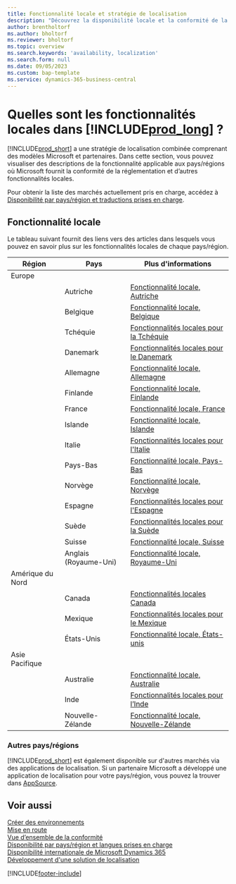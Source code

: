 ```yaml
---
title: Fonctionnalité locale et stratégie de localisation
description: "Découvrez la disponibilité locale et la conformité de la réglementation de Business\_Central pour les pays/régions où Microsoft offre les fonctionnalités locales."
author: brentholtorf
ms.author: bholtorf
ms.reviewer: bholtorf
ms.topic: overview
ms.search.keywords: 'availability, localization'
ms.search.form: null
ms.date: 09/05/2023
ms.custom: bap-template
ms.service: dynamics-365-business-central
---
```

# Quelles sont les fonctionnalités locales dans [!INCLUDE[prod_long](includes/prod_long.md)] ?

[!INCLUDE[prod_short](includes/prod_short.md)] a une stratégie de localisation combinée comprenant des modèles Microsoft et partenaires. Dans cette section, vous pouvez visualiser des descriptions de la fonctionnalité applicable aux pays/régions où Microsoft fournit la conformité de la réglementation et d’autres fonctionnalités locales.  

Pour obtenir la liste des marchés actuellement pris en charge, accédez à [Disponibilité par pays/région et traductions prises en charge](/dynamics365/business-central/dev-itpro/compliance/apptest-countries-and-translations?toc=/dynamics365/business-central/toc.json).  

## Fonctionnalité locale

Le tableau suivant fournit des liens vers des articles dans lesquels vous pouvez en savoir plus sur les fonctionnalités locales de chaque pays/région.

| Région | Pays | Plus d'informations |
| --- | --- |--- |
| Europe |  | |
|        | Autriche | [Fonctionnalité locale, Autriche](localfunctionality/austria/austria-local-functionality.md) |
|        | Belgique | [Fonctionnalité locale, Belgique](localfunctionality/belgium/belgium-local-functionality.md) |
|        | Tchéquie | [Fonctionnalités locales pour la Tchéquie](localfunctionality/czech/czech-local-functionality.md) |
|        | Danemark | [Fonctionnalités locales pour le Danemark](localfunctionality/denmark/denmark-local-functionality.md) |
|        | Allemagne | [Fonctionnalité locale, Allemagne](localfunctionality/germany/germany-local-functionality.md) |
|        | Finlande | [Fonctionnalité locale, Finlande](localfunctionality/finland/finland-local-functionality.md) |
|        | France | [Fonctionnalité locale, France](localfunctionality/france/france-local-functionality.md) |
|        | Islande | [Fonctionnalité locale, Islande](localfunctionality/iceland/iceland-local-functionality.md) |
|        | Italie | [Fonctionnalités locales pour l'Italie](localfunctionality/italy/italy-local-functionality.md) |
|        | Pays-Bas | [Fonctionnalité locale, Pays-Bas](localfunctionality/netherlands/netherlands-local-functionality.md) |
|        | Norvège | [Fonctionnalité locale, Norvège](localfunctionality/norway/norway-local-functionality.md) |
|        | Espagne | [Fonctionnalités locales pour l'Espagne](localfunctionality/spain/spain-local-functionality.md) |
|        | Suède | [Fonctionnalités locales pour la Suède](localfunctionality/sweden/sweden-local-functionality.md) |
|        | Suisse | [Fonctionnalité locale, Suisse](localfunctionality/switzerland/switzerland-local-functionality.md) |
|        | Anglais (Royaume-Uni) | [Fonctionnalité locale, Royaume-Uni](localfunctionality/unitedkingdom/united-kingdom-local-functionality.md) |
| Amérique du Nord |       |  |
|        | Canada|[Fonctionnalités locales Canada](localfunctionality/canada/canada-local-functionality.md) |
|        | Mexique | [Fonctionnalités locales pour le Mexique](localfunctionality/mexico/mexico-local-functionality.md) |
|        | États-Unis|[Fonctionnalité locale, États-unis](localfunctionality/unitedstates/united-states-local-functionality.md) |
| Asie Pacifique |       |  |
|        | Australie | [Fonctionnalité locale, Australie](localfunctionality/australia/australia-local-functionality.md) |
|        | Inde | [Fonctionnalités locales pour l’Inde](LocalFunctionality/India/india-local-functionality.md) |
|        | Nouvelle-Zélande | [Fonctionnalité locale, Nouvelle-Zélande](localfunctionality/newzealand/new-zealand-local-functionality.md) |

### Autres pays/régions

[!INCLUDE[prod_short](includes/prod_short.md)] est également disponible sur d'autres marchés via des applications de localisation. Si un partenaire Microsoft a développé une application de localisation pour votre pays/région, vous pouvez la trouver dans [AppSource](https://go.microsoft.com/fwlink/?linkid=2081646).

## Voir aussi

[Créer des environnements](/dynamics365/business-central/dev-itpro/administration/tenant-admin-center-environments)  
[Mise en route](ui-get-ready-business.md)  
[Vue d’ensemble de la conformité](compliance/compliance-overview.md)  
[Disponibilité par pays/région et langues prises en charge](/dynamics365/business-central/dev-itpro/compliance/apptest-countries-and-translations?toc=/dynamics365/business-central/toc.json)  
[Disponibilité internationale de Microsoft Dynamics 365](/dynamics365/get-started/availability)  
[Développement d'une solution de localisation](/dynamics365/business-central/dev-itpro/developer/readiness/readiness-develop-localization)  


[!INCLUDE[footer-include](includes/footer-banner.md)]
